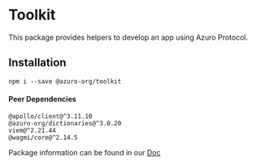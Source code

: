 # Toolkit

This package provides helpers to develop an app using Azuro Protocol.


## Installation

```
npm i --save @azuro-org/toolkit
```

#### Peer Dependencies

```
@apollo/client@^3.11.10
@azuro-org/dictionaries@^3.0.20
viem@^2.21.44
@wagmi/core@^2.14.5
```

Package information can be found in our [Doc](https://gem.azuro.org/hub/apps/toolkit/overview)
